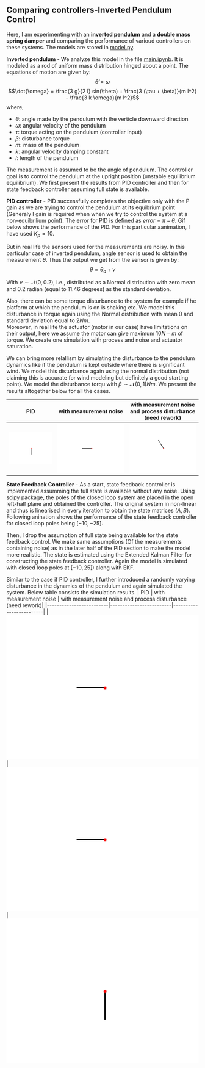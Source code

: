 ## Comparing controllers-Inverted Pendulum Control

Here, I am experimenting with an **inverted pendulum** and a **double mass spring damper** and comparing the performance of varioud controllers on these systems.
The models are stored in [model.py](https://github.com/KaranJagdale/controller_comparison/blob/master/model.py). 

**Inverted pendulum** - We analyze this model in the file [main.ipynb](https://github.com/KaranJagdale/controller_comparison/blob/master/main.ipynb). It is modeled as a rod of uniform mass distribution hinged about a point. The equations of motion are given by:
$$\dot{\theta} = \omega $$
$$\dot{\omega} = \frac{3 g}{2 l} sin(\theta) + \frac{3 (\tau + \beta)}{m l^2} - \frac{3 k \omega}{m l^2}$$
where,
* $\theta$: angle made by the pendulum with the verticle downward direction
* $\omega$: angular velocity of the pendulum
* $\tau$: torque acting on the pendulum (controller input)
* $\beta$: disturbance torque
* $m$: mass of the pendulum
* $k$: angular velocity damping constant
* $l$: length of the pendulum

The measurement is assumed to be the angle of pendulum. The controller goal is to control the pendulum at the upright position (unstable equilibrium equilibrium). We first present the results from PID controller and then for state feedback controller assuming full state is available.

**PID controller** - PID successfully completes the objective only with the P gain as we are trying to control the pendulum at its equibrium point (Generaly I gain is required when when we try to control the system at a non-equibrilium point). The error for PID is defined as $error = \pi - \theta$. Gif below shows the performance of the PID. For this particular aanimation, I have used $K_p = 10$.

But in real life the sensors used for the measurements are noisy. In this particular case of inverted pendulum, angle sensor is used to obtain the measurement $\theta$. Thus the output we get from the sensor is given by:
$$\theta = \theta_a + \nu$$

With $\nu \sim \mathcal{N}(0, 0.2)$, i.e., distributed as a Normal distribution with zero mean and 0.2 radian (equal to 11.46 degrees) as the standard deviation. 

Also, there can be some torque disturbance to the system for example if he platform at which the pendulum is on is shaking etc. We model this disturbance in torque again using the Normal distribution with mean 0 and standard deviation equal to $2 Nm$.  
Moreover, in real life the actuator (motor in our case) have limitations on their output, here we assume the motor can give maximum $10 N-m$ of torque.
We create one simulation with process and noise and actuator saturation.

We can bring more relallism by simulating the disturbance to the pendulum dynamics like if the pendulum is kept outside where there is significant wind. We model this disturbance again using the normal distribution (not claiming this is accurate for wind modeling but definitely a good starting point). We model the disturbance torqu with $\beta \sim \mathcal{N}(0, 1) Nm$. We present the results altogether below for all the cases.

| PID             |  with measurement noise | with measurement noise and process disturbance (need rework)|
|-------------------------|-------------------------|-------------------------|
|![](https://github.com/KaranJagdale/controller_comparison/blob/master/Invpend_PID.gif) | ![](https://github.com/KaranJagdale/controller_comparison/blob/master/Invpend_PID_mes.gif) | ![](https://github.com/KaranJagdale/controller_comparison/blob/master/PID.gif)|

**State Feedback Controller** - As a start, state feedback controller is implemented assumming the full state is available without any noise. Using scipy package, the poles of the closed loop system are placed in the open left-half plane and obtained the controller. The original system in non-linear and thus is linearised in every iteration to obtain the state matrices $(A,B)$. Following anination shows the performance of the state feedback controller for closed loop poles being $[-10, -25]$. 

Then, I drop the assumption of full state being available for the state feedback control. We make same assumptions (Of the measurements containing noise) as in the later half of the PID section to make the model more realistic. The state is estimated using the Extended Kalman Filter for constructing the state feedback controller. Again the model is simulated with closed loop poles at $[-10, 25]$) along with EKF.

Similar to the case if PID controller, I further introduced a randomly varying disturbance in the dynamics of the pendulum and again simulated the system. Below table consists the simulation results.
| PID             |  with measurement noise | with measurement noise and process disturbance (need rework)|
|-------------------------|-------------------------|-------------------------|
|![](https://github.com/KaranJagdale/controller_comparison/blob/master/Invpend_SF.gif) | ![](https://github.com/KaranJagdale/controller_comparison/blob/master/Invpend_SF_KF.gif) | ![](https://github.com/KaranJagdale/controller_comparison/blob/master/State_feedback_ekf.gif)




